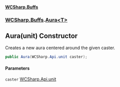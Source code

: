 #### [WCSharp\.Buffs](README.md 'README')
### [WCSharp\.Buffs](WCSharp.Buffs.md 'WCSharp\.Buffs').[Aura&lt;T&gt;](WCSharp.Buffs.Aura_T_.md 'WCSharp\.Buffs\.Aura\<T\>')

## Aura\(unit\) Constructor

Creates a new aura centered around the given caster\.

```csharp
public Aura(WCSharp.Api.unit caster);
```
#### Parameters

<a name='WCSharp.Buffs.Aura_T_.Aura(WCSharp.Api.unit).caster'></a>

`caster` [WCSharp\.Api\.unit](https://learn.microsoft.com/en-us/dotnet/api/wcsharp.api.unit 'WCSharp\.Api\.unit')